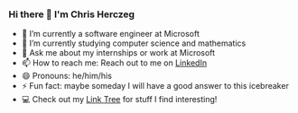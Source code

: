
### Hi there 👋 I'm Chris Herczeg

- 🔭 I’m currently a software engineer at Microsoft
- 🌱 I’m currently studying computer science and mathematics
- 💬 Ask me about my internships or work at Microsoft
- 📫 How to reach me: Reach out to me on [LinkedIn](https://www.linkedin.com/in/chrisherczeg)
- 😄 Pronouns: he/him/his
- ⚡ Fun fact: maybe someday I will have a good answer to this icebreaker
- :computer: Check out my [Link Tree](https://linktr.ee/ChrisHerczeg) for stuff I find interesting!

<!--
**chrisherczeg/chrisherczeg** is a ✨ _special_ ✨ repository because its `README.md` (this file) appears on your GitHub profile.

Here are some ideas to get you started:

-->
